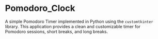 # Pomodoro_Clock
A simple Pomodoro Timer implemented in Python using the `customtkinter` library. This application provides a clean and customizable timer for Pomodoro sessions, short breaks, and long breaks.
